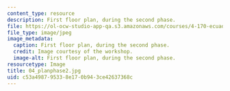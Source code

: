 ```yaml
---
content_type: resource
description: First floor plan, during the second phase.
file: https://ol-ocw-studio-app-qa.s3.amazonaws.com/courses/4-170-ecuador-workshop-fall-2006/c53a498795338e170b943ce42637368c_04_planphase2.jpg
file_type: image/jpeg
image_metadata:
  caption: First floor plan, during the second phase.
  credit: Image courtesy of the workshop.
  image-alt: First floor plan, during the second phase.
resourcetype: Image
title: 04_planphase2.jpg
uid: c53a4987-9533-8e17-0b94-3ce42637368c
---
```

